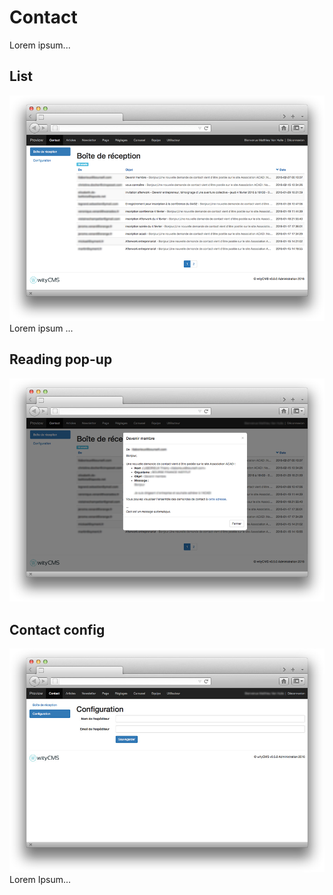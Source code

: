 # Contact

Lorem ipsum...

## List
![](01-img-contact.png)
Lorem ipsum ...

## Reading pop-up

![](02-img-contact-config.png)

## Contact config 

![](03-img-contact-config.png)
Lorem Ipsum...

